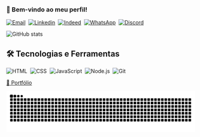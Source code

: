 ### 👋 Bem-vindo ao meu perfil!

[![Email](https://img.shields.io/badge/-Gmail-05122A?style=flat&logo=gmail)](mailto:danielrossinatti15@gmail.com)&nbsp;
[![Linkedin](https://img.shields.io/badge/-Linkedin-05122A?style=flat&logo=linkedin)](https://www.linkedin.com/in/daniel-alexssander-667933148/)&nbsp;
[![Indeed](https://img.shields.io/badge/-Indeed-05122A?style=flat&logo=indeed)](https://profile.indeed.com/?hl=pt_BR&co=BR&from=gnav-homepage&_ga=2.232801303.840665186.1682014064-110041772.1682014064)&nbsp;
[![WhatsApp](https://img.shields.io/badge/-WhatsApp-05122A?style=flat&logo=WhatsApp)](https://wa.me/5521968603176)&nbsp;
[![Discord](https://img.shields.io/badge/-Discord-05122A?style=flat&logo=discord)](https://discord.gg/apUjj8JRVC)&nbsp;

![GitHub stats](https://github-readme-stats.vercel.app/api?username=danielalexssander&show_icons=true&theme=transparent)

## 🛠️ Tecnologias e Ferramentas

![HTML](https://img.shields.io/badge/-HTML-05122A?style=flat&logo=HTML5)&nbsp;
![CSS](https://img.shields.io/badge/-CSS-05122A?style=flat&logo=CSS3&logoColor=1572B6)&nbsp;
![JavaScript](https://img.shields.io/badge/-JavaScript-05122A?style=flat&logo=javascript)&nbsp;
![Node.js](https://img.shields.io/badge/-Node.js-05122A?style=flat&logo=node.js)&nbsp;
![Git](https://img.shields.io/badge/-Git-05122A?style=flat&logo=git)&nbsp;

[📃 Portfólio](https://danielalexssander.github.io/Portfolio/)

![snake gif](https://github.com/danielalexssander/danielalexssander/blob/output/github-contribution-grid-snake.svg)
